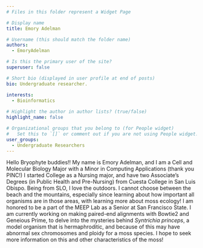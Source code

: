 ```yaml
---
# Files in this folder represent a Widget Page

# Display name
title: Emory Adelman

# Username (this should match the folder name)
authors:
  - EmoryAdelman

# Is this the primary user of the site?
superuser: false

# Short bio (displayed in user profile at end of posts)
bio: Undergraduate researcher. 

interests:
  - Bioinformatics
      
# Highlight the author in author lists? (true/false)
highlight_name: false

# Organizational groups that you belong to (for People widget)
#   Set this to `[]` or comment out if you are not using People widget.
user_groups:
  - Undergraduate Researchers
---
```


Hello Bryophyte buddies!! My name is Emory Adelman, and I am a Cell and Molecular Biology Major with a Minor in Computing Applications (thank you PINC!)
I started College as a Nursing major, and have two Associate’s Degrees (in Public Health and Pre-Nursing) from Cuesta College in San Luis Obispo. 
Being from SLO, I love the outdoors. 
I cannot choose between the beach and the mountains, especially since learning about how important all organisms are in those areas, with learning more about moss ecology! 
I am honored to be a part of the MEEP Lab as a Senior at San Francisco State. 
I am currently working on making paired-end alignments with Bowtie2 and Geneious Prime, to delve into the mysteries behind *Syntrichia princeps*, a model organism that is hermaphroditic, and because of this may have abnormal sex chromosomes and ploidy for a moss species. 
I hope to seek more information on this and other characteristics of the moss! 

